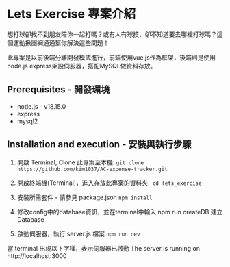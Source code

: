 # Lets Exercise 專案介紹
想打球卻找不到朋友陪你一起打嗎？或有人有球技，卻不知道要去哪裡打球嗎？這個運動揪團網通通幫你解決這些問題！

此專案是以前後端分離開發模式進行，前端使用vue.js作為框架，後端則是使用node.js express架設伺服器，搭配MySQL做資料存放。

## Prerequisites - 開發環境
* node.js - v18.15.0
* express
* mysql2 

## Installation and execution - 安裝與執行步驟
1. 開啟 Terminal, Clone 此專案至本機:
`git clone https://github.com/kim1037/AC-expense-tracker.git`
2. 開啟終端機(Terminal)，進入存放此專案的資料夾
` cd lets_exercise`

3. 安裝所需套件 - 請參見 package.json
`npm install`

4. 修改config中的database資訊，並在terminal中輸入 npm run createDB 建立 Database 

5. 啟動伺服器，執行 server.js 檔案
`npm run dev`

當 terminal 出現以下字樣，表示伺服器已啟動
The server is running on http://localhost:3000
